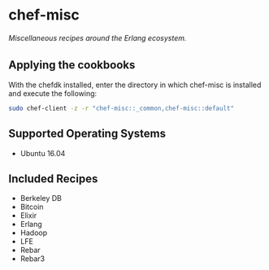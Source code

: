 # chef-misc
###### Miscellaneous recipes around the Erlang ecosystem.

## Applying the cookbooks

With the chefdk installed, enter the directory in which chef-misc is installed
and execute the following:

```bash
sudo chef-client -z -r "chef-misc::_common,chef-misc::default"
```

## Supported Operating Systems

- Ubuntu 16.04

## Included Recipes

- Berkeley DB
- Bitcoin
- Elixir
- Erlang
- Hadoop
- LFE
- Rebar
- Rebar3